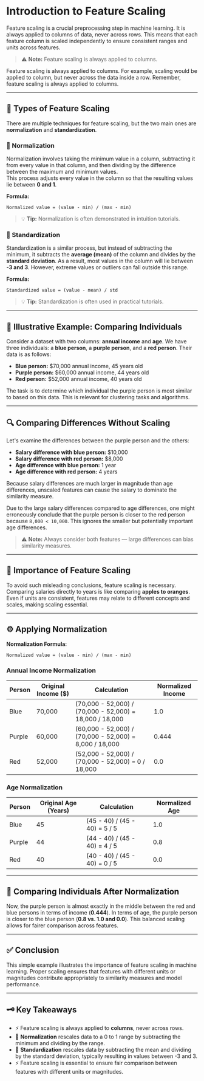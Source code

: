 # Introduction to Feature Scaling

Feature scaling is a crucial preprocessing step in machine learning. It is always applied to columns of data, never across rows. This means that each feature column is scaled independently to ensure consistent ranges and units across features.

> ⚠️ **Note:** Feature scaling is always applied to columns.  

Feature scaling is always applied to columns. For example, scaling would be applied to column, but never across the data inside a row. Remember, feature scaling is always applied to columns.

---

## 🔧 Types of Feature Scaling

There are multiple techniques for feature scaling, but the two main ones are **normalization** and **standardization**.

### 🌟 Normalization

Normalization involves taking the minimum value in a column, subtracting it from every value in that column, and then dividing by the difference between the maximum and minimum values.  
This process adjusts every value in the column so that the resulting values lie between **0 and 1**.

**Formula:**
```text
Normalized value = (value - min) / (max - min)
````

> 💡 **Tip:** Normalization is often demonstrated in intuition tutorials.

### 🌟 Standardization

Standardization is a similar process, but instead of subtracting the minimum, it subtracts the **average (mean)** of the column and divides by the **standard deviation**.
As a result, most values in the column will lie between **-3 and 3**. However, extreme values or outliers can fall outside this range.

**Formula:**

```text
Standardized value = (value - mean) / std
```

> 💡 **Tip:** Standardization is often used in practical tutorials.

---

## 👥 Illustrative Example: Comparing Individuals

Consider a dataset with two columns: **annual income** and **age**. We have three individuals: a **blue person**, a **purple person**, and a **red person**. Their data is as follows:

* **Blue person:** $70,000 annual income, 45 years old
* **Purple person:** $60,000 annual income, 44 years old
* **Red person:** $52,000 annual income, 40 years old

The task is to determine which individual the purple person is most similar to based on this data. This is relevant for clustering tasks and algorithms.

---

## 🔍 Comparing Differences Without Scaling

Let's examine the differences between the purple person and the others:

* **Salary difference with blue person:** $10,000
* **Salary difference with red person:** $8,000
* **Age difference with blue person:** 1 year
* **Age difference with red person:** 4 years

Because salary differences are much larger in magnitude than age differences, unscaled features can cause the salary to dominate the similarity measure.

Due to the large salary differences compared to age differences, one might erroneously conclude that the purple person is closer to the red person because
`8,000 < 10,000`. This ignores the smaller but potentially important age differences.

> ⚠️ **Note:** Always consider both features — large differences can bias similarity measures.

---

## 🚨 Importance of Feature Scaling

To avoid such misleading conclusions, feature scaling is necessary. Comparing salaries directly to years is like comparing **apples to oranges**. Even if units are consistent, features may relate to different concepts and scales, making scaling essential.

---

## ⚙️ Applying Normalization

**Normalization Formula:**  
```text
Normalized value = (value - min) / (max - min)
````

### Annual Income Normalization

| Person | Original Income ($) | Calculation                                             | Normalized Income |
| ------ | ------------------- | ------------------------------------------------------- | ----------------- |
| Blue   | 70,000              | (70,000 - 52,000) / (70,000 - 52,000) = 18,000 / 18,000 | 1.0               |
| Purple | 60,000              | (60,000 - 52,000) / (70,000 - 52,000) = 8,000 / 18,000  | 0.444             |
| Red    | 52,000              | (52,000 - 52,000) / (70,000 - 52,000) = 0 / 18,000      | 0.0               |

### Age Normalization

| Person | Original Age (Years) | Calculation                   | Normalized Age |
| ------ | -------------------- | ----------------------------- | -------------- |
| Blue   | 45                   | (45 - 40) / (45 - 40) = 5 / 5 | 1.0            |
| Purple | 44                   | (44 - 40) / (45 - 40) = 4 / 5 | 0.8            |
| Red    | 40                   | (40 - 40) / (45 - 40) = 0 / 5 | 0.0            |

---

## 🎯 Comparing Individuals After Normalization

Now, the purple person is almost exactly in the middle between the red and blue persons in terms of income (**0.444**).
In terms of age, the purple person is closer to the blue person (**0.8 vs. 1.0 and 0.0**).
This balanced scaling allows for fairer comparison across features.

---

## ✅ Conclusion

This simple example illustrates the importance of feature scaling in machine learning. Proper scaling ensures that features with different units or magnitudes contribute appropriately to similarity measures and model performance.

---

## 🗝️ Key Takeaways

* ⚡ Feature scaling is always applied to **columns**, never across rows.
* 🔹 **Normalization** rescales data to a 0 to 1 range by subtracting the minimum and dividing by the range.
* 🔹 **Standardization** rescales data by subtracting the mean and dividing by the standard deviation, typically resulting in values between -3 and 3.
* ⚡ Feature scaling is essential to ensure fair comparison between features with different units or magnitudes.

